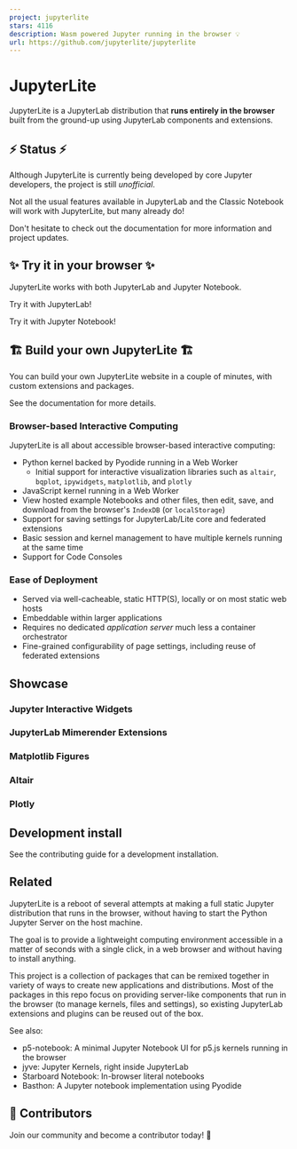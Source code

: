 ```yaml
---
project: jupyterlite
stars: 4116
description: Wasm powered Jupyter running in the browser 💡
url: https://github.com/jupyterlite/jupyterlite
---
```


JupyterLite
===========

JupyterLite is a JupyterLab distribution that **runs entirely in the browser** built from the ground-up using JupyterLab components and extensions.

⚡ Status ⚡
----------

Although JupyterLite is currently being developed by core Jupyter developers, the project is still _unofficial_.

Not all the usual features available in JupyterLab and the Classic Notebook will work with JupyterLite, but many already do!

Don't hesitate to check out the documentation for more information and project updates.

✨ Try it in your browser ✨
--------------------------

JupyterLite works with both JupyterLab and Jupyter Notebook.

Try it with JupyterLab!

Try it with Jupyter Notebook!

🏗️ Build your own JupyterLite 🏗️
----------------------------------

You can build your own JupyterLite website in a couple of minutes, with custom extensions and packages.

See the documentation for more details.

### Browser-based Interactive Computing

JupyterLite is all about accessible browser-based interactive computing:

-   Python kernel backed by Pyodide running in a Web Worker
    -   Initial support for interactive visualization libraries such as `altair`, `bqplot`, `ipywidgets`, `matplotlib`, and `plotly`
-   JavaScript kernel running in a Web Worker
-   View hosted example Notebooks and other files, then edit, save, and download from the browser's `IndexDB` (or `localStorage`)
-   Support for saving settings for JupyterLab/Lite core and federated extensions
-   Basic session and kernel management to have multiple kernels running at the same time
-   Support for Code Consoles

### Ease of Deployment

-   Served via well-cacheable, static HTTP(S), locally or on most static web hosts
-   Embeddable within larger applications
-   Requires no dedicated _application server_ much less a container orchestrator
-   Fine-grained configurability of page settings, including reuse of federated extensions

Showcase
--------

### Jupyter Interactive Widgets

### JupyterLab Mimerender Extensions

### Matplotlib Figures

### Altair

### Plotly

Development install
-------------------

See the contributing guide for a development installation.

Related
-------

JupyterLite is a reboot of several attempts at making a full static Jupyter distribution that runs in the browser, without having to start the Python Jupyter Server on the host machine.

The goal is to provide a lightweight computing environment accessible in a matter of seconds with a single click, in a web browser and without having to install anything.

This project is a collection of packages that can be remixed together in variety of ways to create new applications and distributions. Most of the packages in this repo focus on providing server-like components that run in the browser (to manage kernels, files and settings), so existing JupyterLab extensions and plugins can be reused out of the box.

See also:

-   p5-notebook: A minimal Jupyter Notebook UI for p5.js kernels running in the browser
-   jyve: Jupyter Kernels, right inside JupyterLab
-   Starboard Notebook: In-browser literal notebooks
-   Basthon: A Jupyter notebook implementation using Pyodide

👥 Contributors
---------------

Join our community and become a contributor today! 🚀
